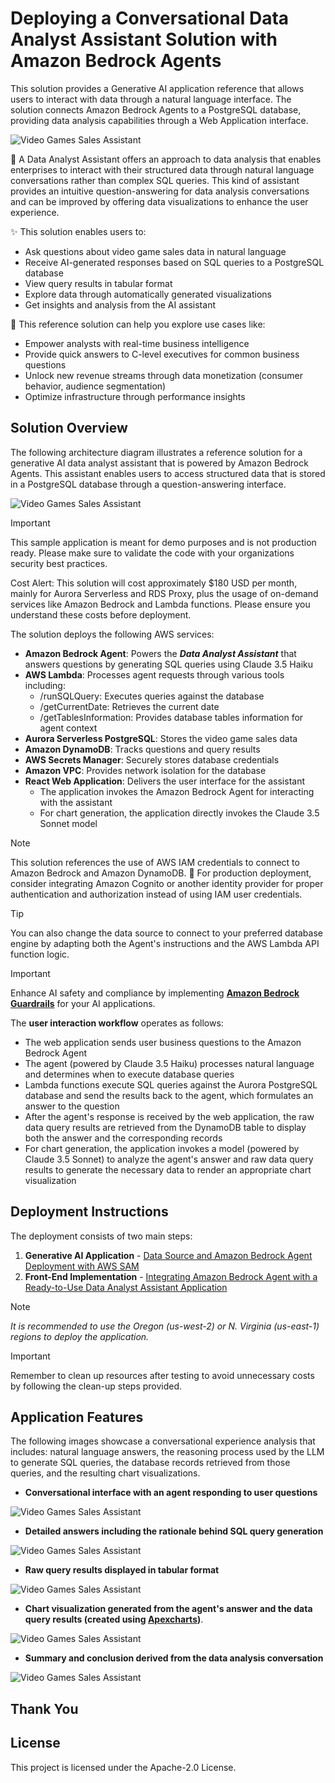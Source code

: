 # Deploying a Conversational Data Analyst Assistant Solution with Amazon Bedrock Agents

This solution provides a Generative AI application reference that allows users to interact with data through a natural language interface. The solution connects Amazon Bedrock Agents to a PostgreSQL database, providing data analysis capabilities through a Web Application interface.

![Video Games Sales Assistant](./images/preview.png)

🤖 A Data Analyst Assistant offers an approach to data analysis that enables enterprises to interact with their structured data through natural language conversations rather than complex SQL queries. This kind of assistant provides an intuitive question-answering for data analysis conversations and can be improved by offering data visualizations to enhance the user experience.

✨ This solution enables users to:

- Ask questions about video game sales data in natural language
- Receive AI-generated responses based on SQL queries to a PostgreSQL database
- View query results in tabular format
- Explore data through automatically generated visualizations
- Get insights and analysis from the AI assistant

🚀 This reference solution can help you explore use cases like:

- Empower analysts with real-time business intelligence
- Provide quick answers to C-level executives for common business questions
- Unlock new revenue streams through data monetization (consumer behavior, audience segmentation)
- Optimize infrastructure through performance insights

## Solution Overview

The following architecture diagram illustrates a reference solution for a generative AI data analyst assistant that is powered by Amazon Bedrock Agents. This assistant enables users to access structured data that is stored in a PostgreSQL database through a question-answering interface.

![Video Games Sales Assistant](./images/gen-ai-assistant-diagram.png)

> [!IMPORTANT]
> This sample application is meant for demo purposes and is not production ready. Please make sure to validate the code with your organizations security best practices.
> 
> Cost Alert: This solution will cost approximately $180 USD per month, mainly for Aurora Serverless and RDS Proxy, plus the usage of on-demand services like Amazon Bedrock and Lambda functions. Please ensure you understand these costs before deployment.

The solution deploys the following AWS services:

- **Amazon Bedrock Agent**: Powers the ***Data Analyst Assistant*** that answers questions by generating SQL queries using Claude 3.5 Haiku
- **AWS Lambda**: Processes agent requests through various tools including:
    - /runSQLQuery: Executes queries against the database
    - /getCurrentDate: Retrieves the current date
    - /getTablesInformation: Provides database tables information for agent context
- **Aurora Serverless PostgreSQL**: Stores the video game sales data
- **Amazon DynamoDB**: Tracks questions and query results
- **AWS Secrets Manager**: Securely stores database credentials
- **Amazon VPC**: Provides network isolation for the database
- **React Web Application**: Delivers the user interface for the assistant
    - The application invokes the Amazon Bedrock Agent for interacting with the assistant
    - For chart generation, the application directly invokes the Claude 3.5 Sonnet model

> [!NOTE]
> This solution references the use of AWS IAM credentials to connect to Amazon Bedrock and Amazon DynamoDB. 🚀 For production deployment, consider integrating Amazon Cognito or another identity provider for proper authentication and authorization instead of using IAM user credentials.

> [!TIP]
> You can also change the data source to connect to your preferred database engine by adapting both the Agent's instructions and the AWS Lambda API function logic.

> [!IMPORTANT] 
> Enhance AI safety and compliance by implementing **[Amazon Bedrock Guardrails](https://aws.amazon.com/bedrock/guardrails/)** for your AI applications.

The **user interaction workflow** operates as follows:

- The web application sends user business questions to the Amazon Bedrock Agent
- The agent (powered by Claude 3.5 Haiku) processes natural language and determines when to execute database queries
- Lambda functions execute SQL queries against the Aurora PostgreSQL database and send the results back to the agent, which formulates an answer to the question
- After the agent's response is received by the web application, the raw data query results are retrieved from the DynamoDB table to display both the answer and the corresponding records
- For chart generation, the application invokes a model (powered by Claude 3.5 Sonnet) to analyze the agent's answer and raw data query results to generate the necessary data to render an appropriate chart visualization

## Deployment Instructions

The deployment consists of two main steps:

1. **Generative AI Application** - [Data Source and Amazon Bedrock Agent Deployment with AWS SAM](./sam-bedrock-video-games-sales-assistant/)
2. **Front-End Implementation** - [Integrating Amazon Bedrock Agent with a Ready-to-Use Data Analyst Assistant Application](./amplify-video-games-sales-assistant-sample/)

> [!NOTE]
> *It is recommended to use the Oregon (us-west-2) or N. Virginia (us-east-1) regions to deploy the application.*

> [!IMPORTANT] 
> Remember to clean up resources after testing to avoid unnecessary costs by following the clean-up steps provided.

## Application Features

The following images showcase a conversational experience analysis that includes: natural language answers, the reasoning process used by the LLM to generate SQL queries, the database records retrieved from those queries, and the resulting chart visualizations.

- **Conversational interface with an agent responding to user questions**

![Video Games Sales Assistant](./images/preview1.png)

- **Detailed answers including the rationale behind SQL query generation**

![Video Games Sales Assistant](./images/preview2.png)

- **Raw query results displayed in tabular format**

![Video Games Sales Assistant](./images/preview3.png)

- **Chart visualization generated from the agent's answer and the data query results (created using [Apexcharts](https://apexcharts.com/))**.

![Video Games Sales Assistant](./images/preview4.png)

- **Summary and conclusion derived from the data analysis conversation**

![Video Games Sales Assistant](./images/preview5.png)

## Thank You

## License

This project is licensed under the Apache-2.0 License.